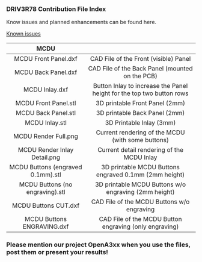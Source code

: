 ### DRIV3R78 Contribution File Index
Know issues and planned enhancements can be found here.

[Known issues](https://github.com/OpenA3XX/opena3xx.community.contributions/projects/1)


| MCDU | |
| :---: | :---: |
| MCDU Front Panel.dxf | CAD File of the Front (visible) Panel |
| MCDU Back Panel.dxf | CAD File of the Back Panel (mounted on the PCB) |
| MCDU Inlay.dxf | Button Inlay to increase the Panel height for the top two button rows |
| MCDU Front Panel.stl | 3D printable Front Panel (2mm) |
| MCDU Back Panel.stl | 3D printable Back Panel (2mm) |
| MCDU Inlay.stl | 3D Printable Inlay (3mm) |
| MCDU Render Full.png | Current rendering of the MCDU (with some buttons) |
| MCDU Render Inlay Detail.png | Current detail rendering of the MCDU Inlay |
| MCDU Buttons (engraved 0.1mm).stl | 3D printable MCDU Buttons engraved 0.1mm (2mm height) |
| MCDU Buttons (no engraving).stl | 3D printable MCDU Buttons w/o engraving (2mm height) |
| MCDU Buttons CUT.dxf | CAD File of the MCDU Buttons w/o engraving |
| MCDU Buttons ENGRAVING.dxf | CAD File of the MCDU Button engraving (only engraving) |

### Please mention our project OpenA3xx when you use the files, post them or present your results!

